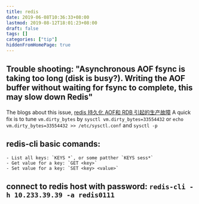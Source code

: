 ```yaml
---
title: redis
date: 2019-06-08T10:36:33+08:00
lastmod: 2019-08-12T18:01:23+08:00
draft: false
tags: []
categories: ["tip"]
hiddenFromHomePage: true
---
```




## Trouble shooting: "Asynchronous AOF fsync is taking too long (disk is busy?). Writing the AOF buffer without waiting for fsync to complete, this may slow down Redis"

The blogs about this issue, [redis 持久化 AOF和 RDB 引起的生产故障](https://www.cnblogs.com/yangxiaoyi/p/7806406.html)
A quick fix is to tune `vm.dirty_bytes` by `sysctl vm.dirty_bytes=33554432` or `echo vm.dirty_bytes=33554432 >> /etc/sysctl.conf` and `sysctl -p`

## redis-cli basic comands:
	- List all keys: `KEYS *`, or some patther `KEYS sess*`
	- Get value for a key: `GET <key>`
	- Set value for a key: `SET <key> <value>`

## connect to redis host with password: `redis-cli -h 10.233.39.39 -a redis0111`
